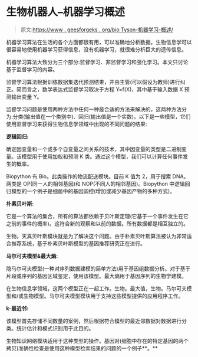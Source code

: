 # 生物机器人–机器学习概述

> 原文:[https://www . geesforgeks . org/bio Tyson-机器学习-概述/](https://www.geeksforgeeks.org/biopython-machine-learning-overview/)

机器学习算法在生活的各个方面都很有用，可以准确地分析数据。生物信息学可以很容易地使用机器学习获得信息，没有机器学习，就很难分析巨大的遗传信息。

机器学习算法大致分为三个部分:监督学习、非监督学习和强化学习。本文只讨论基于监督学习的内容。

监督学习算法根据训练数据集迭代预测结果，并由主管(可以假设为教师)进行纠正。简而言之，数学表达式监督学习取决于方程 Y=f(X)，其中基于输入数据 X 预测输出变量 Y。

监督学习问题是使用两种方法中任何一种最合适的方法来解决的，这两种方法分为:分类(输出值在一个类别中)、回归(输出值是一个实数)。以下是一些模型，它们使用监督学习来获得生物信息学领域中出现的不同问题的结果:

**逻辑回归:**

确定因变量和一个或多个自变量之间关系的技术，其中因变量的类型是二进制变量。该模型用于使用加权和预测 K 类。通过这个模型，我们可以计算任何事件发生的概率。

Biopython 有 Bio。此类操作的物流配送模块。目前 K 值为 2，用于搜索 DNA。两类是 OP(同一人的相邻基因)和 NOP(不同人的相邻基因)。Biopython 中逻辑回归模型的一个例子是细菌中的基因调控(增加或减少基因产物的多种方式)。

**朴素贝叶斯:**

它是一个算法的集合，所有的算法都依赖于贝叶斯定理(它基于一个事件发生在它之前的事件的概率)。这符合新的观察和以前的数据。所有数据都是相互独立的。

生物。天真贝叶斯模块就是为了解决这个问题。由于朴素贝叶斯算法被认为非常适合推荐系统，基于朴素贝叶斯模型的基因推荐研究正在进行。

**马尔可夫模型&最大熵:**

隐马尔可夫模型(一种对序列数据建模的简单方法)用于基因组数据分析。对于基于片段或序列的基因区域鉴定，使用该模型。最大熵用于基因序列的生物学建模。

在生物信息学领域，这两个模型正在一起工作。生物。最大值，生物。马尔可夫模型和/或生物模型。马尔可夫模型模块用于支持这些模型提供的应用程序工作。

**k-最近邻:**

该模型首先存储不同数量的案例，然后根据符合模型的最近邻数据对数据进行分类。统计估计和模式识别用于此目的。

生物知识网络模块适用于这种类型的操作。基因对(细胞中存在的特定基因的两个拷贝)准确性检查是使用这种模型检索结果的问题的一个例子**。**